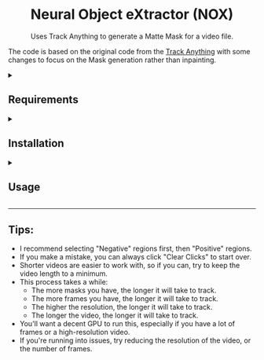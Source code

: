 <h1 align="center">
Neural Object eXtractor (NOX)
</h2>
<p align="center">
Uses Track Anything to generate a Matte Mask for a video file.

The code is based on the original code from the [Track Anything](https://github.com/gaomingqi/Track-Anything) with some changes to focus on the Mask generation rather than inpainting.
</p>

<details>
<summary>

## Requirements
</summary>

The following items are required to run the code (download and set them up if you haven't already)
1. Python 3.11
    - [Windows](https://www.python.org/downloads/release/python-3119/)
    - [Mac](https://www.python.org/downloads/macos/)

2. Once installed, you'll need to install [Poetry](https://python-poetry.org/docs/)
    - Run the following command in your terminal:
    ```bash
   pip install poetry
    ```
</details>

<details>
<summary>

## Installation
</summary>

#### This part requires you to be able to utilize your terminal:

- On Windows, press `Win + R`, type `powershell` and press `Enter`
- On Mac, press `Cmd + Space`, type `terminal` and press `Enter`
- On Linux, press `Ctrl + Alt + T`

To navigate to the folder where you want to download the code, use the `cd` command. For example, to navigate to the Desktop, you would type:
```bash
cd ~/<path>/<to>/<folder>
```

i.e.
```bash
cd ~/Downloads/NOX-ify
```

Once you're in the code directory, you need to install the required packages. We'll use Poetry to do this. Run the following command:
```bash
poetry install
```

This will create a new virtual environment and install the required packages. Once this is done, you can run the code using the following command:
```bash
poetry run python app.py
```

or to run using your CPU (not recommended):
```bash
poetry run python app.py --device "cpu"
```
Using the CPU will be **significantly** slower than using a GPU, but it's an option if you don't have a GPU available.)

<hr>

**Note:** The first time you run the code, it will take a while to start as it downloads the required models. Subsequent runs will be faster.

Once the application starts, you can access it by going to `http://localhost:12212` in your browser.

</details>

<details>
<summary>

## Usage
</summary>

The application is pretty straightforward to use.

Here's the steps to reproduce the Matte Mask:

1. Once you open the UI, upload your video file by clicking on the `Choose File` button.
2. You'll be presented with a preview of the video. You can resize the video if it's super large, or you don't have a lot of VRAM.
3. Then, click "Get Video Info" to get the video information.
4. Once the video's frames are chopped - the UI will show you the selection screen.
5. You'll select the "Brightness Threshold" to properly mask things like Teeth or Glasses
6. You'll want to pan through the frames, and find a frame where the object you want to mask is visible.
   - Use the Slider to pan through the frames, or select a frame number on the right.   
7. Begin Selecting your masks by clicking on regions in the image
   - When you want a mask to include a selected region select **"Positive"**
   - When you want to exclude a region - select **"Negative"**
   
8. Once you're done, click "Add Mask" to add the mask to the list.
9. Do this until you have all the masks you need.
10. Then, click "Tracking" to start the tracking process.
11. Once the tracking is done, the video mask will be generated and show below the editing UI (you can download it by clicking the "Download" button in the top right corner).
    - If it doesn't look right, you can always go back and edit the **Brightness Threshold**, which will help "clean" the mask to be tighter. The higher the threshold, the brighter the object needs to be to be included in the masked region.
    - It's a bit of a trial and error process, but it's pretty quick once you get the hang of it.

</details>

<hr>

## **Tips:**
   - I recommend selecting "Negative" regions first, then "Positive" regions.
   - If you make a mistake, you can always click "Clear Clicks" to start over.
   - Shorter videos are easier to work with, so if you can, try to keep the video length to a minimum.
   - This process takes a while:
     - The more masks you have, the longer it will take to track.
     - The more frames you have, the longer it will take to track.
     - The higher the resolution, the longer it will take to track.
     - The longer the video, the longer it will take to track.
   - You'll want a decent GPU to run this, especially if you have a lot of frames or a high-resolution video.
   - If you're running into issues, try reducing the resolution of the video, or the number of frames.


